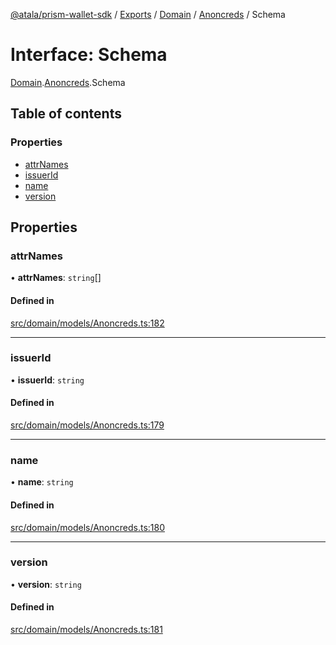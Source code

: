 [@atala/prism-wallet-sdk](../README.md) / [Exports](../modules.md) / [Domain](../modules/Domain.md) / [Anoncreds](../modules/Domain.Anoncreds.md) / Schema

# Interface: Schema

[Domain](../modules/Domain.md).[Anoncreds](../modules/Domain.Anoncreds.md).Schema

## Table of contents

### Properties

- [attrNames](Domain.Anoncreds.Schema.md#attrnames)
- [issuerId](Domain.Anoncreds.Schema.md#issuerid)
- [name](Domain.Anoncreds.Schema.md#name)
- [version](Domain.Anoncreds.Schema.md#version)

## Properties

### attrNames

• **attrNames**: `string`[]

#### Defined in

[src/domain/models/Anoncreds.ts:182](https://github.com/input-output-hk/atala-prism-wallet-sdk-ts/blob/a3fc2aa/src/domain/models/Anoncreds.ts#L182)

___

### issuerId

• **issuerId**: `string`

#### Defined in

[src/domain/models/Anoncreds.ts:179](https://github.com/input-output-hk/atala-prism-wallet-sdk-ts/blob/a3fc2aa/src/domain/models/Anoncreds.ts#L179)

___

### name

• **name**: `string`

#### Defined in

[src/domain/models/Anoncreds.ts:180](https://github.com/input-output-hk/atala-prism-wallet-sdk-ts/blob/a3fc2aa/src/domain/models/Anoncreds.ts#L180)

___

### version

• **version**: `string`

#### Defined in

[src/domain/models/Anoncreds.ts:181](https://github.com/input-output-hk/atala-prism-wallet-sdk-ts/blob/a3fc2aa/src/domain/models/Anoncreds.ts#L181)
